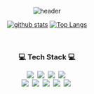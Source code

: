 
<div align="center">

  <!--
  **JM2308/JM2308** is a ✨ _special_ ✨ repository because its `README.md` (this file) appears on your GitHub profile.
  Here are some ideas to get you started:
  - 🔭 I’m currently working on ...
  - 🌱 I’m currently learning ...
  - 👯 I’m looking to collaborate on ...
  - 🤔 I’m looking for help with ...
  - 💬 Ask me about ...
  - 📫 How to reach me: ...
  - 😄 Pronouns: ...
  - ⚡ Fun fact: ...
  -->

  ![header](https://capsule-render.vercel.app/api?type=waving&color=FFD740&height=200&section=header&text=Jimin%20Ko%20&fontSize=80&fontColor=111111&animation=fadeOut&fontAlignY=40)

  [![github stats](https://github-readme-stats.vercel.app/api?username=JM2308&show_icons=true&hide_border=false)](https://github.com/JM2308)
  [![Top Langs](https://github-readme-stats.vercel.app/api/top-langs/?username=JM2308&layout=compact)](https://github.com/JM2308)
  
</div>

<br>

<h3 align="center"> 💻 Tech Stack 💻 </h3>
<!-- <p align="center"> Techs that I've used at least once </p> -->

<p align="center"> 
  <img src="https://img.shields.io/badge/Android-3DDC84?style=flat-square&logo=Android&logoColor=white"/></a>&nbsp 
  <img src="https://img.shields.io/badge/kotlin-%230095D5?style=flat-square&logo=kotlin&logoColor=white"/></a>&nbsp
  <img src="https://img.shields.io/badge/Java-007396?style=flat-square&logo=Java&logoColor=white"/></a>&nbsp 
  <img src="https://img.shields.io/badge/Firebase-FFE400?style=flat-square&logo=Firebase&logoColor=white"/></a>&nbsp 
  <br>
  <img src="https://img.shields.io/badge/Python-3766AB?style=flat-square&logo=Python&logoColor=white"/></a>&nbsp 
  <img src="https://img.shields.io/badge/C-A8B9CC?style=flat-square&logo=C&logoColor=white"/></a>&nbsp 
  <img src="https://img.shields.io/badge/HTML-FF0033?style=flat-square&logo=html5&logoColor=white"/></a>&nbsp 
  <img src="https://img.shields.io/badge/css-1572B6?style=flat-square&logo=css3&logoColor=white"/></a>&nbsp 
  <img src="https://img.shields.io/badge/Javascript-ffb13b?style=flat-square&logo=javascript&logoColor=white"/></a>&nbsp
</p>
<br>
